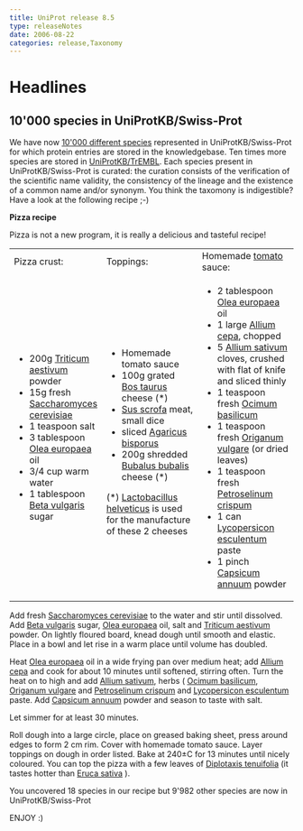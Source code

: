 ```yaml
---
title: UniProt release 8.5
type: releaseNotes
date: 2006-08-22
categories: release,Taxonomy
---
```


# Headlines

## 10'000 species in UniProtKB/Swiss-Prot

We have now [10'000 different species](http://www.uniprot.org/taxonomy/?query=reviewed:true) represented in UniProtKB/Swiss-Prot for which protein entries are stored in the knowledgebase. Ten times more species are stored in [UniProtKB/TrEMBL](http://www.uniprot.org/taxonomy/?query=annotated:yes). Each species present in UniProtKB/Swiss-Prot is curated: the curation consists of the verification of the scientific name validity, the consistency of the lineage and the existence of a common name and/or synonym. You think the taxomony is indigestible? Have a look at the following recipe ;-)

**Pizza recipe**

Pizza is not a new program, it is really a delicious and tasteful recipe!

<table><colgroup><col style="width: 25%" /><col style="width: 37%" /><col style="width: 36%" /></colgroup><tbody><tr class="odd"><td>Pizza crust:</td><td>Toppings:</td><td>Homemade <a href="http://www.ebi.ac.uk/newt/display?search=4081">tomato</a> sauce:</td></tr><tr class="even"><td><ul><li>200g <a href="http://www.uniprot.org/taxonomy/4565">Triticum aestivum</a> powder</li><li>15g fresh <a href="http://www.uniprot.org/taxonomy/4932">Saccharomyces cerevisiae</a></li><li>1 teaspoon salt</li><li>3 tablespoon <a href="http://www.uniprot.org/taxonomy/4146">Olea europaea</a> oil</li><li>3/4 cup warm water</li><li>1 tablespoon <a href="http://www.uniprot.org/taxonomy/161934">Beta vulgaris</a> sugar</li></ul></td><td><ul><li>Homemade tomato sauce</li><li>100g grated <a href="http://www.uniprot.org/taxonomy/9913">Bos taurus</a> cheese (*)</li><li><a href="http://www.uniprot.org/taxonomy/9823">Sus scrofa</a> meat, small dice</li><li>sliced <a href="http://www.uniprot.org/taxonomy/5341">Agaricus bisporus</a></li><li>200g shredded <a href="http://www.uniprot.org/taxonomy/89462">Bubalus bubalis</a> cheese (*)</li></ul>(*) <a href="http://www.uniprot.org/taxonomy/1587">Lactobacillus helveticus</a> is used for the manufacture of these 2 cheeses</td><td><ul><li>2 tablespoon <a href="http://www.uniprot.org/taxonomy/4146">Olea europaea</a> oil</li><li>1 large <a href="http://www.uniprot.org/taxonomy/4679">Allium cepa</a>, chopped</li><li>5 <a href="http://www.uniprot.org/taxonomy/4682">Allium sativum</a> cloves, crushed with flat of knife and sliced thinly</li><li>1 teaspoon fresh <a href="http://www.uniprot.org/taxonomy/39350">Ocimum basilicum</a></li><li>1 teaspoon fresh <a href="http://www.uniprot.org/taxonomy/39352">Origanum vulgare</a> (or dried leaves)</li><li>1 teaspoon fresh <a href="http://www.uniprot.org/taxonomy/4043">Petroselinum crispum</a></li><li>1 can <a href="http://www.uniprot.org/taxonomy/4081">Lycopersicon esculentum</a> paste</li><li>1 pinch <a href="http://www.uniprot.org/taxonomy/4072">Capsicum annuum</a> powder</li></ul></td></tr></tbody></table>

Add fresh [Saccharomyces cerevisiae](http://www.uniprot.org/taxonomy/4932) to the water and stir until dissolved. Add [Beta vulgaris](http://www.uniprot.org/taxonomy/161934) sugar, [Olea europaea](http://www.uniprot.org/taxonomy/4146) oil, salt and [Triticum aestivum](http://www.uniprot.org/taxonomy/4565) powder. On lightly floured board, knead dough until smooth and elastic. Place in a bowl and let rise in a warm place until volume has doubled.

Heat [Olea europaea](http://www.uniprot.org/taxonomy/4146) oil in a wide frying pan over medium heat; add [Allium cepa](http://www.uniprot.org/taxonomy/4679) and cook for about 10 minutes until softened, stirring often. Turn the heat on to high and add [Allium sativum](http://www.uniprot.org/taxonomy/4682), herbs ( [Ocimum basilicum](http://www.uniprot.org/taxonomy/39350), [Origanum vulgare](http://www.uniprot.org/taxonomy/39352) and [Petroselinum crispum](http://www.uniprot.org/taxonomy/4043) and [Lycopersicon esculentum](http://www.uniprot.org/taxonomy/4081) paste. Add [Capsicum annuum](http://www.uniprot.org/taxonomy/4072) powder and season to taste with salt.

Let simmer for at least 30 minutes.

Roll dough into a large circle, place on greased baking sheet, press around edges to form 2 cm rim. Cover with homemade tomato sauce. Layer toppings on dough in order listed. Bake at 240±C for 13 minutes until nicely coloured. You can top the pizza with a few leaves of [Diplotaxis tenuifolia](http://www.uniprot.org/taxonomy/264416) (it tastes hotter than [Eruca sativa](http://www.uniprot.org/taxonomy/29727) ).

You uncovered 18 species in our recipe but 9'982 other species are now in UniProtKB/Swiss-Prot

ENJOY :)
